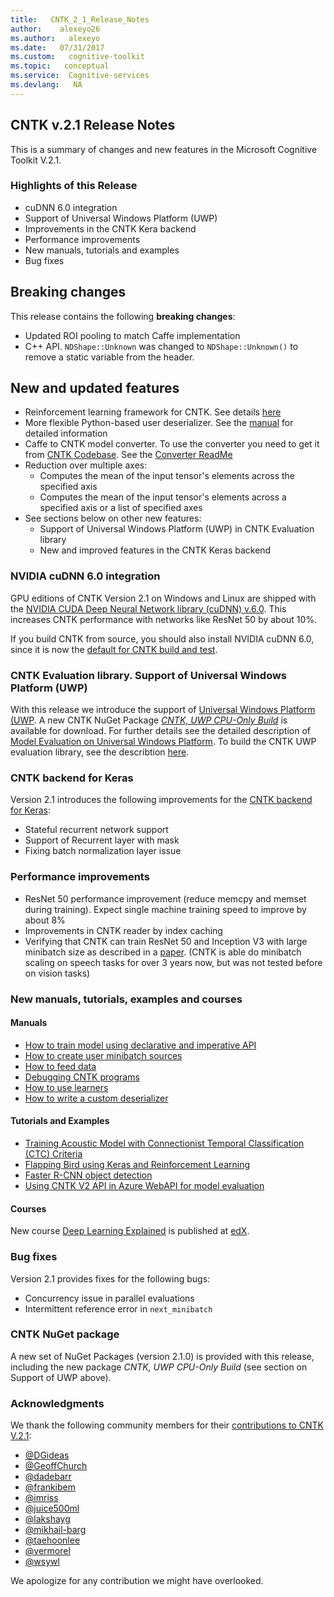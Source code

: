 ```yaml
---
title:   CNTK_2_1_Release_Notes
author:    alexeyo26
ms.author:   alexeyo
ms.date:   07/31/2017
ms.custom:   cognitive-toolkit
ms.topic:   conceptual
ms.service:  Cognitive-services
ms.devlang:   NA
---
```


## CNTK v.2.1 Release Notes

This is a summary of changes and new features in the Microsoft Cognitive Toolkit V.2.1.

### Highlights of this Release

* cuDNN 6.0 integration
* Support of Universal Windows Platform (UWP)
* Improvements in the CNTK Kera backend
* Performance improvements
* New manuals, tutorials and examples
* Bug fixes

## Breaking changes

This release contains the following **breaking changes**:

* Updated ROI pooling to match Caffe implementation
* C++ API. `NDShape::Unknown` was changed to `NDShape::Unknown()` to remove a static variable from the header.

## New and updated features

* Reinforcement learning framework for CNTK. See details [here](https://github.com/Microsoft/CNTK/blob/v2.1/bindings/python/cntk/contrib/deeprl/README.md)
* More flexible Python-based user deserializer. See the [manual](https://github.com/Microsoft/CNTK/blob/v2.1/Manual/Manual_How_to_write_a_custom_deserializer.ipynb) for detailed information
* Caffe to CNTK model converter. To use the converter you need to get it from [CNTK Codebase](https://github.com/Microsoft/CNTK/tree/v2.1/bindings/python/cntk/contrib/crosstalkcaffe). See the [Converter ReadMe](https://github.com/Microsoft/CNTK/blob/v2.1/bindings/python/cntk/contrib/crosstalkcaffe/README.md)
* Reduction over multiple axes:
  * Computes the mean of the input tensor's elements across the specified axis
  * Computes the mean of the input tensor's elements across a specified axis or a list of specified axes 
* See sections below on other new features:
  * Support of Universal Windows Platform (UWP) in CNTK Evaluation library
  * New and improved features in the CNTK Keras backend

### NVIDIA cuDNN 6.0 integration

GPU editions of CNTK Version 2.1 on Windows and Linux are shipped with the [NVIDIA CUDA Deep Neural Network library (cuDNN) v.6.0](https://developer.nvidia.com/cudnn). This increases CNTK performance with networks like ResNet 50 by about 10%.

If you build CNTK from source, you should also install NVIDIA cuDNN 6.0, since it is now the [default for CNTK build and test](https://docs.microsoft.com/en-us/cognitive-toolkit/Setup-CNTK-on-Windows.md#cudnn).

### CNTK Evaluation library. Support of Universal Windows Platform (UWP)

With this release we introduce the support of [Universal Windows Platform (UWP](https://docs.microsoft.com/en-us/windows/uwp/get-started/whats-a-uwp). A new CNTK NuGet Package *[CNTK, UWP CPU-Only Build](http://www.nuget.org/packages/CNTK.UWP.CPUOnly)* is available for download. For further details see the detailed description of [Model Evaluation on Universal Windows Platform](https://docs.microsoft.com/en-us/cognitive-toolkit/CNTK-Library-Evaluation-on-UWP). To build the CNTK UWP evaluation library, see the describtion [here](https://docs.microsoft.com/en-us/cognitive-toolkit/Setup-UWP-Build-on-Windows).

### CNTK backend for Keras

Version 2.1 introduces the following improvements for the [CNTK backend for Keras](https://docs.microsoft.com/en-us/cognitive-toolkit/Using-CNTK-with-Keras):

* Stateful recurrent network support
* Support of Recurrent layer with mask
* Fixing batch normalization layer issue

### Performance improvements

* ResNet 50 performance improvement (reduce memcpy and memset during training). Expect single machine training speed to improve by about 8%
* Improvements in CNTK reader by index caching
* Verifying that CNTK can train ResNet 50 and Inception V3 with large minibatch size as described in a [paper](https://research.fb.com/publications/imagenet1kin1h/). (CNTK is able do minibatch scaling on speech tasks for over 3 years now, but was not tested before on vision tasks)

### New manuals, tutorials, examples and courses

#### Manuals

* [How to train model using declarative and imperative API](https://github.com/Microsoft/CNTK/blob/v2.1/Manual/Manual_How_to_train_using_declarative_and_imperative_API.ipynb)
* [How to create user minibatch sources](https://github.com/Microsoft/CNTK/blob/v2.1/Manual/Manual_How_to_create_user_minibatch_sources.ipynb)
* [How to feed data](https://github.com/Microsoft/CNTK/blob/v2.1/Manual/Manual_How_to_feed_data.ipynb)
* [Debugging CNTK programs](https://github.com/Microsoft/CNTK/blob/v2.1/Manual/Manual_How_to_debug.ipynb)
* [How to use learners](https://github.com/Microsoft/CNTK/blob/v2.1/Manual/Manual_How_to_use_learners.ipynb)
* [How to write a custom deserializer](https://github.com/Microsoft/CNTK/blob/v2.1/Manual/Manual_How_to_write_a_custom_deserializer.ipynb)

#### Tutorials and Examples

* [Training Acoustic Model with Connectionist Temporal Classification (CTC) Criteria](https://github.com/Microsoft/CNTK/blob/v2.1/Tutorials/CNTK_208_Speech_Connectionist_Temporal_Classification.ipynb)
* [Flapping Bird using Keras and Reinforcement Learning](https://github.com/Microsoft/CNTK/tree/v2.1/Examples/ReinforcementLearning/FlappingBirdWithKeras)
* [Faster R-CNN object detection](https://github.com/Microsoft/CNTK/tree/v2.1/Examples/Image/Detection/FasterRCNN)
* [Using CNTK V2 API in Azure WebAPI for model evaluation](https://docs.microsoft.com/en-us/cognitive-toolkit/Evaluate-a-model-in-an-Azure-WebApi)

#### Courses

New course [Deep Learning Explained](https://www.edx.org/course/deep-learning-explained-microsoft-dat236x) is published at [edX](https://www.edx.org/).

### Bug fixes

Version 2.1 provides fixes for the following bugs:

* Concurrency issue in parallel evaluations
* Intermittent reference error in `next_minibatch`

### CNTK NuGet package

A new set of NuGet Packages (version 2.1.0) is provided with this release, including the new package *CNTK, UWP CPU-Only Build* (see section on Support of UWP above).

### Acknowledgments

We thank the following community members for their [contributions to CNTK V.2.1](https://github.com/Microsoft/CNTK/pulls?utf8=%E2%9C%93&q=is%3Apr%20is%3Amerged%20merged%3A2017-06-01..2017-07-28):

* [@DGideas](https://github.com/dgideas)
* [@GeoffChurch](https://github.com/GeoffChurch)
* [@dadebarr](https://github.com/dadebarr)
* [@frankibem](https://github.com/frankibem)
* [@imriss](https://github.com/imriss)
* [@juice500ml](https://github.com/juice500ml)
* [@lakshayg](https://github.com/lakshayg)
* [@mikhail-barg](https://github.com/mikhail-barg)
* [@taehoonlee](https://github.com/taehoonlee)
* [@vermorel](https://github.com/vermorel)
* [@wsywl](https://github.com/wsywl)

We apologize for any contribution we might have overlooked.
